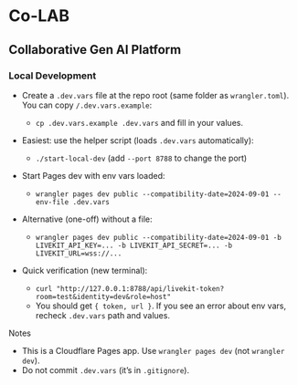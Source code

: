 # Co-LAB
## Collaborative Gen AI Platform

### Local Development
- Create a `.dev.vars` file at the repo root (same folder as `wrangler.toml`). You can copy `/.dev.vars.example`:
  - `cp .dev.vars.example .dev.vars` and fill in your values.

- Easiest: use the helper script (loads `.dev.vars` automatically):
  - `./start-local-dev` (add `--port 8788` to change the port)

- Start Pages dev with env vars loaded:
  - `wrangler pages dev public --compatibility-date=2024-09-01 --env-file .dev.vars`

- Alternative (one-off) without a file:
  - `wrangler pages dev public --compatibility-date=2024-09-01 -b LIVEKIT_API_KEY=... -b LIVEKIT_API_SECRET=... -b LIVEKIT_URL=wss://...`

- Quick verification (new terminal):
  - `curl "http://127.0.0.1:8788/api/livekit-token?room=test&identity=dev&role=host"`
  - You should get `{ token, url }`. If you see an error about env vars, recheck `.dev.vars` path and values.

Notes
- This is a Cloudflare Pages app. Use `wrangler pages dev` (not `wrangler dev`).
- Do not commit `.dev.vars` (it’s in `.gitignore`).
